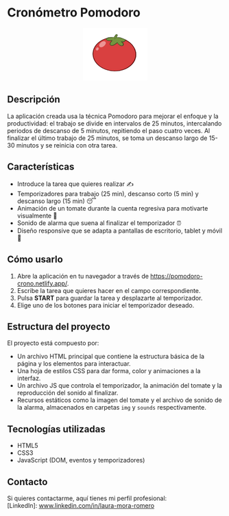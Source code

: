 # Cronómetro Pomodoro

<p align="center">
  <img src="img/Tomate.png" alt="Tomate Pomodoro" width="150" />
</p>

## Descripción

La aplicación creada usa la técnica Pomodoro para mejorar el enfoque y la productividad: el trabajo se divide en intervalos de 25 minutos, intercalando periodos de descanso de 5 minutos, repitiendo el paso cuatro veces.
Al finalizar el último trabajo de 25 minutos, se toma un descanso largo de 15-30 minutos y se reinicia con otra tarea.

## Características

- Introduce la tarea que quieres realizar ✍️
- Temporizadores para trabajo (25 min), descanso corto (5 min) y descanso largo (15 min) 😴
- Animación de un tomate durante la cuenta regresiva para motivarte visualmente 🍅
- Sonido de alarma que suena al finalizar el temporizador ⏰
- Diseño responsive que se adapta a pantallas de escritorio, tablet y móvil 📱

## Cómo usarlo

1. Abre la aplicación en tu navegador a través de https://pomodoro-crono.netlify.app/.
2. Escribe la tarea que quieres hacer en el campo correspondiente.
3. Pulsa **START** para guardar la tarea y desplazarte al temporizador.
4. Elige uno de los botones para iniciar el temporizador deseado.

## Estructura del proyecto

El proyecto está compuesto por:

- Un archivo HTML principal que contiene la estructura básica de la página y los elementos para interactuar.
- Una hoja de estilos CSS para dar forma, color y animaciones a la interfaz.
- Un archivo JS que controla el temporizador, la animación del tomate y la reproducción del sonido al finalizar.
- Recursos estáticos como la imagen del tomate y el archivo de sonido de la alarma, almacenados en carpetas `img` y `sounds` respectivamente.

## Tecnologías utilizadas

- HTML5
- CSS3 
- JavaScript (DOM, eventos y temporizadores)

## Contacto

Si quieres contactarme, aquí tienes mi perfil profesional:  
[LinkedIn]: www.linkedin.com/in/laura-mora-romero


